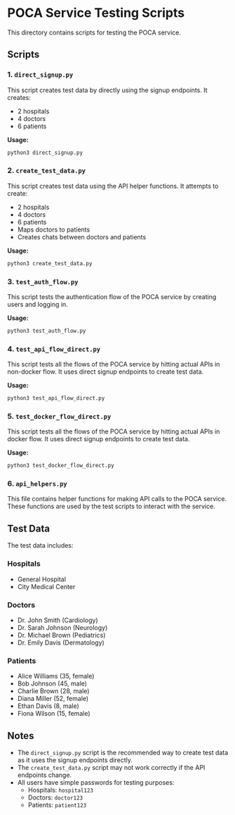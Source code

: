 # POCA Service Testing Scripts

This directory contains scripts for testing the POCA service.

## Scripts

### 1. `direct_signup.py`

This script creates test data by directly using the signup endpoints. It creates:

- 2 hospitals
- 4 doctors
- 6 patients

**Usage:**

```bash
python3 direct_signup.py
```

### 2. `create_test_data.py`

This script creates test data using the API helper functions. It attempts to create:

- 2 hospitals
- 4 doctors
- 6 patients
- Maps doctors to patients
- Creates chats between doctors and patients

**Usage:**

```bash
python3 create_test_data.py
```

### 3. `test_auth_flow.py`

This script tests the authentication flow of the POCA service by creating users and logging in.

**Usage:**

```bash
python3 test_auth_flow.py
```

### 4. `test_api_flow_direct.py`

This script tests all the flows of the POCA service by hitting actual APIs in non-docker flow. It uses direct signup endpoints to create test data.

**Usage:**

```bash
python3 test_api_flow_direct.py
```

### 5. `test_docker_flow_direct.py`

This script tests all the flows of the POCA service by hitting actual APIs in docker flow. It uses direct signup endpoints to create test data.

**Usage:**

```bash
python3 test_docker_flow_direct.py
```

### 6. `api_helpers.py`

This file contains helper functions for making API calls to the POCA service. These functions are used by the test scripts to interact with the service.

## Test Data

The test data includes:

### Hospitals
- General Hospital
- City Medical Center

### Doctors
- Dr. John Smith (Cardiology)
- Dr. Sarah Johnson (Neurology)
- Dr. Michael Brown (Pediatrics)
- Dr. Emily Davis (Dermatology)

### Patients
- Alice Williams (35, female)
- Bob Johnson (45, male)
- Charlie Brown (28, male)
- Diana Miller (52, female)
- Ethan Davis (8, male)
- Fiona Wilson (15, female)

## Notes

- The `direct_signup.py` script is the recommended way to create test data as it uses the signup endpoints directly.
- The `create_test_data.py` script may not work correctly if the API endpoints change.
- All users have simple passwords for testing purposes:
  - Hospitals: `hospital123`
  - Doctors: `doctor123`
  - Patients: `patient123`
